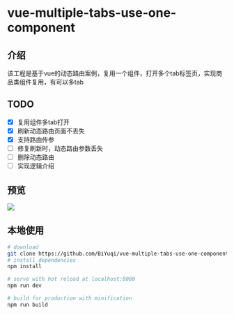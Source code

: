 # vue-multiple-tabs-use-one-component
## 介绍
该工程是基于vue的动态路由案例，复用一个组件，打开多个tab标签页，实现商品类组件复用，有可以多tab
## TODO
- [x] 复用组件多tab打开
- [x] 刷新动态路由页面不丢失
- [x] 支持路由传参
- [ ] 修复刷新时，动态路由参数丢失
- [ ] 删除动态路由
- [ ] 实现逻辑介绍
## 预览
![](http://oiukswkar.bkt.clouddn.com/dynamic-router.gif)

## 本地使用

``` bash
# download
git clone https://github.com/BiYuqi/vue-multiple-tabs-use-one-component.git
# install dependencies
npm install

# serve with hot reload at localhost:8080
npm run dev

# build for production with minification
npm run build
```
